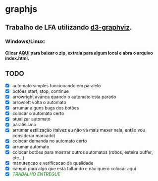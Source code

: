 # graphjs

## Trabalho de LFA utilizando [d3-graphviz](https://github.com/magjac/d3-graphviz).


### Windows/Linux:

#### Clicar [AQUI](https://codeload.github.com/ERTHang/graphjs/zip/master) para baixar o zip, extraia para algum local e abra o arquivo index.html.


## TODO
- [x] automato simples funcionando em paralelo
- [x] botões start, stop, continue
- [x] arrowright avanca quando o automato esta parado
- [x] arrowleft volta o automato
- [x] arrumar alguns bugs dos botões
- [x] colocar o automato certo
- [x] atualizar automato
- [x] paralelismo
- [x] arrumar estilização (talvez eu não vá mais mexer nela, então vou considerar marcado)
- [x] colocar demanda no automato certo
- [x] arrumar automato
- [x] colocar botões para mostrar outros automatos (robos, esteira buffer, etc...)
- [x] manutencao e verificacao de qualidade
- [x] campo para algo que está faltando e não quero colocar aqui
- [x] <font color='green'><em>TRABALHO ENTREGUE</em></font>
